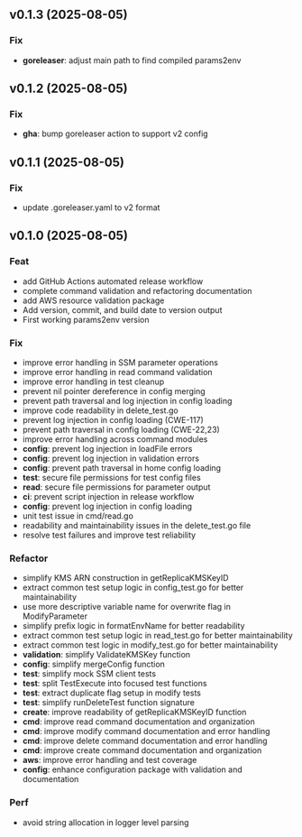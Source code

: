 ## v0.1.3 (2025-08-05)

### Fix

- **goreleaser**: adjust main path to find compiled params2env

## v0.1.2 (2025-08-05)

### Fix

- **gha**: bump goreleaser action to support v2 config

## v0.1.1 (2025-08-05)

### Fix

- update .goreleaser.yaml to v2 format

## v0.1.0 (2025-08-05)

### Feat

- add GitHub Actions automated release workflow
- complete command validation and refactoring documentation
- add AWS resource validation package
- Add version, commit, and build date to version output
- First working params2env version

### Fix

- improve error handling in SSM parameter operations
- improve error handling in read command validation
- improve error handling in test cleanup
- prevent nil pointer dereference in config merging
- prevent path traversal and log injection in config loading
- improve code readability in delete_test.go
- prevent log injection in config loading (CWE-117)
- prevent path traversal in config loading (CWE-22,23)
- improve error handling across command modules
- **config**: prevent log injection in loadFile errors
- **config**: prevent log injection in validation errors
- **config**: prevent path traversal in home config loading
- **test**: secure file permissions for test config files
- **read**: secure file permissions for parameter output
- **ci**: prevent script injection in release workflow
- **config**: prevent log injection in config loading
- unit test issue in cmd/read.go
- readability and maintainability issues in the delete_test.go file
- resolve test failures and improve test reliability

### Refactor

- simplify KMS ARN construction in getReplicaKMSKeyID
- extract common test setup logic in config_test.go for better maintainability
- use more descriptive variable name for overwrite flag in ModifyParameter
- simplify prefix logic in formatEnvName for better readability
- extract common test setup logic in read_test.go for better maintainability
- extract common test logic in modify_test.go for better maintainability
- **validation**: simplify ValidateKMSKey function
- **config**: simplify mergeConfig function
- **test**: simplify mock SSM client tests
- **test**: split TestExecute into focused test functions
- **test**: extract duplicate flag setup in modify tests
- **test**: simplify runDeleteTest function signature
- **create**: improve readability of getReplicaKMSKeyID function
- **cmd**: improve read command documentation and organization
- **cmd**: improve modify command documentation and error handling
- **cmd**: improve delete command documentation and error handling
- **cmd**: improve create command documentation and organization
- **aws**: improve error handling and test coverage
- **config**: enhance configuration package with validation and documentation

### Perf

- avoid string allocation in logger level parsing
